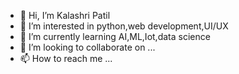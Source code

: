 - 👋 Hi, I’m Kalashri Patil
- 👀 I’m interested in python,web development,UI/UX
- 🌱 I’m currently learning AI,ML,Iot,data science 
- 💞️ I’m looking to collaborate on ...
- 📫 How to reach me ...


